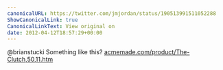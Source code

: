 ```yaml
---
canonicalURL: https://twitter.com/jmjordan/status/190513991511052288
ShowCanonicalLink: true
CanonicalLinkText: View original on
date: 2012-04-12T18:57:29+00:00
---
```

@brianstucki Something like this? [acmemade.com/product/The-Clutch,50,11.htm](http://acmemade.com/product/The-Clutch,50,11.htm)